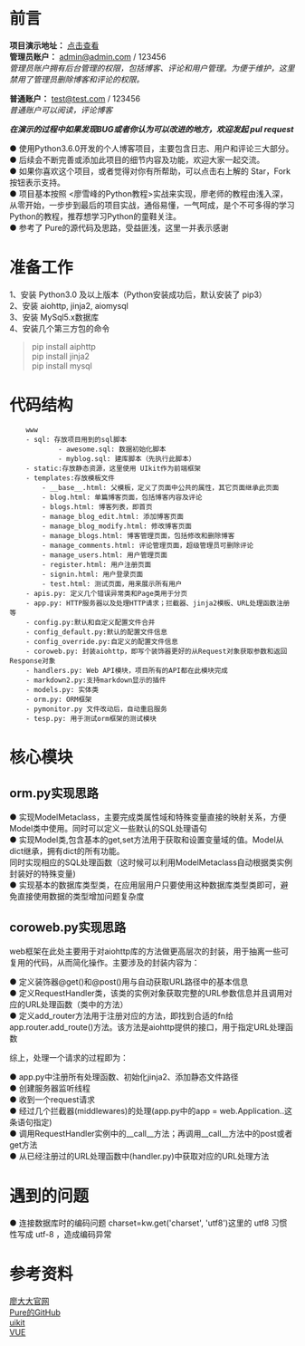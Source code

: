 # 前言
**项目演示地址：** [点击查看](http://117.79.147.222:9000)  
**管理员账户：** admin@admin.com / 123456   
*管理员账户拥有后台管理的权限，包括博客、评论和用户管理。为便于维护，这里禁用了管理员删除博客和评论的权限。*

**普通账户：** test@test.com / 123456  
*普通账户可以阅读，评论博客*  

***在演示的过程中如果发现BUG或者你认为可以改进的地方，欢迎发起 pul request***

● 使用Python3.6.0开发的个人博客项目，主要包含日志、用户和评论三大部分。  
● 后续会不断完善或添加此项目的细节内容及功能，欢迎大家一起交流。  
● 如果你喜欢这个项目，或者觉得对你有所帮助，可以点击右上解的 Star，Fork 按钮表示支持。    
● 项目基本按照 <廖雪峰的Python教程>实战来实现，廖老师的教程由浅入深，从零开始，一步步到最后的项目实战，通俗易懂，一气呵成，是个不可多得的学习Python的教程，推荐想学习Python的童鞋关注。  
● 参考了 Pure的源代码及思路，受益匪浅，这里一并表示感谢  


# 准备工作
1、安装 Python3.0 及以上版本（Python安装成功后，默认安装了 pip3）  
2、安装 aiohttp, jinja2, aiomysql  
3、安装 MySql5.x数据库  
4、安装几个第三方包的命令  
> pip install aiphttp  
> pip install jinja2  
> pip install mysql  

# 代码结构
```
    www
	- sql: 存放项目用到的sql脚本
            - awesome.sql: 数据初始化脚本
            - myblog.sql: 建库脚本（先执行此脚本）
	- static:存放静态资源，这里使用 UIkit作为前端框架
	- templates:存放模板文件
	    - __base__.html: 父模板，定义了页面中公共的属性，其它页面继承此页面
	    - blog.html: 单篇博客页面，包括博客内容及评论
	    - blogs.html: 博客列表，即首页
	    - manage_blog_edit.html: 添加博客页面
	    - manage_blog_modify.html: 修改博客页面
	    - manage_blogs.html: 博客管理页面，包括修改和删除博客
	    - manage_comments.html: 评论管理页面，超级管理员可删除评论
	    - manage_users.html: 用户管理页面
	    - register.html: 用户注册页面
	    - signin.html: 用户登录页面
	    - test.html: 测试页面，用来展示所有用户
	- apis.py: 定义几个错误异常类和Page类用于分页
	- app.py: HTTP服务器以及处理HTTP请求；拦截器、jinja2模板、URL处理函数注册等
	- config.py:默认和自定义配置文件合并
	- config_default.py:默认的配置文件信息
	- config_override.py:自定义的配置文件信息
	- coroweb.py: 封装aiohttp，即写个装饰器更好的从Request对象获取参数和返回Response对象
	- handlers.py: Web API模块，项目所有的API都在此模块完成
	- markdown2.py:支持markdown显示的插件
	- models.py: 实体类
	- orm.py: ORM框架
	- pymonitor.py 文件改动后，自动重启服务
	- tesp.py: 用于测试orm框架的测试模块
```

# 核心模块
## orm.py实现思路
● 实现ModelMetaclass，主要完成类属性域和特殊变量直接的映射关系，方便Model类中使用。同时可以定义一些默认的SQL处理语句  
● 实现Model类,包含基本的get,set方法用于获取和设置变量域的值。Model从dict继承，拥有dict的所有功能。  
同时实现相应的SQL处理函数（这时候可以利用ModelMetaclass自动根据类实例封装好的特殊变量)  
● 实现基本的数据库类型类，在应用层用户只要使用这种数据库类型类即可，避免直接使用数据的类型增加问题复杂度  

## coroweb.py实现思路
web框架在此处主要用于对aiohttp库的方法做更高层次的封装，用于抽离一些可复用的代码，从而简化操作。主要涉及的封装内容为：  

● 定义装饰器@get()和@post()用与自动获取URL路径中的基本信息  
● 定义RequestHandler类，该类的实例对象获取完整的URL参数信息并且调用对应的URL处理函数（类中的方法）  
● 定义add_router方法用于注册对应的方法，即找到合适的fn给app.router.add_route()方法。该方法是aiohttp提供的接口，用于指定URL处理函数  

综上，处理一个请求的过程即为：

● app.py中注册所有处理函数、初始化jinja2、添加静态文件路径  
● 创建服务器监听线程  
● 收到一个request请求  
● 经过几个拦截器(middlewares)的处理(app.py中的app = web.Application..这条语句指定)  
● 调用RequestHandler实例中的__call__方法；再调用__call__方法中的post或者get方法  
● 从已经注册过的URL处理函数中(handler.py)中获取对应的URL处理方法  

# 遇到的问题
● 连接数据库时的编码问题
charset=kw.get('charset', 'utf8')这里的 utf8 习惯性写成 utf-8 ，造成编码异常  

# 参考资料
[廖大大官网](https://www.liaoxuefeng.com/)  
[Pure的GitHub](https://github.com/KaimingWan)  
[uikit](http://www.getuikit.net/index.html)  
[VUE](https://cn.vuejs.org/)  


